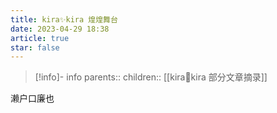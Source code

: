```yaml
---
title: kira✨kira 煌煌舞台
date: 2023-04-29 18:38
article: true
star: false
---
```






> [!info]- info
> parents::
> children:: [[kira🌟kira 部分文章摘录]]　





濑户口廉也